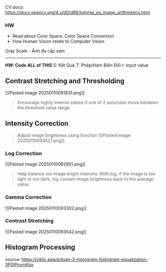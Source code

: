 CV docs: https://docs.opencv.org/4.x/d0/d86/tutorial_py_image_arithmetics.html
### HW
+ Read about Color Space, Color Space Conversion
+ How Human Vision relate to Computer Vision

Gray Scale - Ảnh đa cấp xám

---

**HW: Code ALL of THIS**
S: Kết Quả
T: Phép/Hàm Biến Đổi 
r: input value

## Contrast Stretching and Thresholding
![[Pasted image 20250110091831.png]]
>Encourage highly inverse values if one of 2 axis/color move between the threshold value range.   

## Intensity Correction
>Adjust image brightness using function 
![[Pasted image 20250110093527.png]]
### Log Correction
![[Pasted image 20250110092951.png]]
> Help balance out image bright intensity. With log, if the image is too light or too dark, log convert image brightness back to the average value.   


### Gamma Correction
![[Pasted image 20250110093302.png]]

### Contrast Stretching
![[Pasted image 20250110093542.png]]

## Histogram Processing
source: https://viblo.asia/p/tuan-3-histogram-histogram-equalization-3P0lPnxmKox

